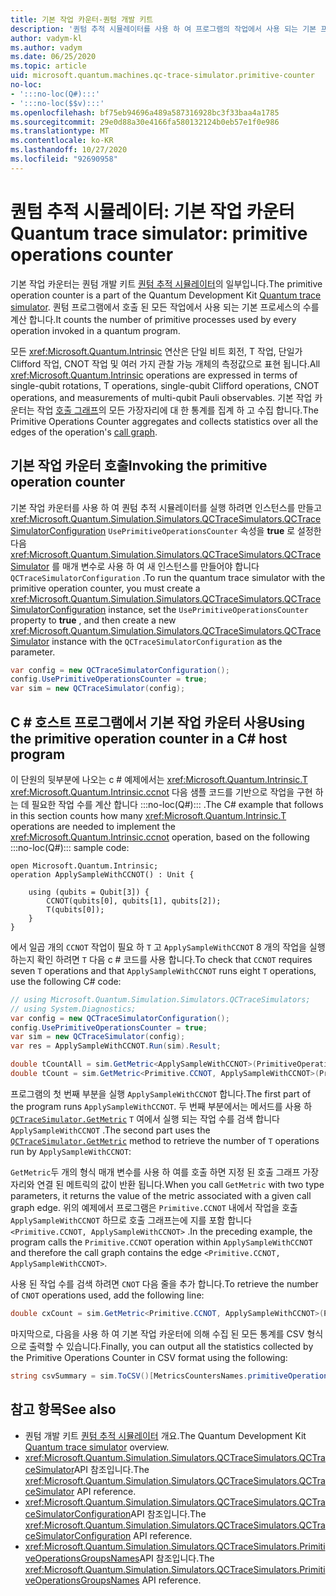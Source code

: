 ```yaml
---
title: 기본 작업 카운터-퀀텀 개발 키트
description: '퀀텀 추적 시뮬레이터를 사용 하 여 프로그램의 작업에서 사용 되는 기본 프로세스를 추적 하는 Microsoft QDK 기본 작업 카운터에 대해 알아봅니다 :::no-loc(Q#)::: .'
author: vadym-kl
ms.author: vadym
ms.date: 06/25/2020
ms.topic: article
uid: microsoft.quantum.machines.qc-trace-simulator.primitive-counter
no-loc:
- ':::no-loc(Q#):::'
- ':::no-loc($$v):::'
ms.openlocfilehash: bf75eb94696a489a587316928bc3f33baa4a1785
ms.sourcegitcommit: 29e0d88a30e4166fa580132124b0eb57e1f0e986
ms.translationtype: MT
ms.contentlocale: ko-KR
ms.lasthandoff: 10/27/2020
ms.locfileid: "92690958"
---
```

# <a name="quantum-trace-simulator-primitive-operations-counter"></a><span data-ttu-id="5a0a0-103">퀀텀 추적 시뮬레이터: 기본 작업 카운터</span><span class="sxs-lookup"><span data-stu-id="5a0a0-103">Quantum trace simulator: primitive operations counter</span></span>

<span data-ttu-id="5a0a0-104">기본 작업 카운터는 퀀텀 개발 키트 [퀀텀 추적 시뮬레이터](xref:microsoft.quantum.machines.qc-trace-simulator.intro)의 일부입니다.</span><span class="sxs-lookup"><span data-stu-id="5a0a0-104">The primitive operation counter is a part of the Quantum Development Kit [Quantum trace simulator](xref:microsoft.quantum.machines.qc-trace-simulator.intro).</span></span> <span data-ttu-id="5a0a0-105">퀀텀 프로그램에서 호출 된 모든 작업에서 사용 되는 기본 프로세스의 수를 계산 합니다.</span><span class="sxs-lookup"><span data-stu-id="5a0a0-105">It counts the number of primitive processes used by every operation invoked in a quantum program.</span></span> 

<span data-ttu-id="5a0a0-106">모든 <xref:Microsoft.Quantum.Intrinsic> 연산은 단일 비트 회전, T 작업, 단일가 Clifford 작업, CNOT 작업 및 여러 가지 관찰 가능 개체의 측정값으로 표현 됩니다.</span><span class="sxs-lookup"><span data-stu-id="5a0a0-106">All <xref:Microsoft.Quantum.Intrinsic> operations are expressed in terms of single-qubit rotations, T operations, single-qubit Clifford operations, CNOT operations, and measurements of multi-qubit Pauli observables.</span></span> <span data-ttu-id="5a0a0-107">기본 작업 카운터는 작업 [호출 그래프](https://en.wikipedia.org/wiki/Call_graph)의 모든 가장자리에 대 한 통계를 집계 하 고 수집 합니다.</span><span class="sxs-lookup"><span data-stu-id="5a0a0-107">The Primitive Operations Counter aggregates and collects statistics over all the edges of the operation's [call graph](https://en.wikipedia.org/wiki/Call_graph).</span></span>

## <a name="invoking-the-primitive-operation-counter"></a><span data-ttu-id="5a0a0-108">기본 작업 카운터 호출</span><span class="sxs-lookup"><span data-stu-id="5a0a0-108">Invoking the primitive operation counter</span></span>

<span data-ttu-id="5a0a0-109">기본 작업 카운터를 사용 하 여 퀀텀 추적 시뮬레이터를 실행 하려면 인스턴스를 만들고 <xref:Microsoft.Quantum.Simulation.Simulators.QCTraceSimulators.QCTraceSimulatorConfiguration> `UsePrimitiveOperationsCounter` 속성을 **true** 로 설정한 다음 <xref:Microsoft.Quantum.Simulation.Simulators.QCTraceSimulators.QCTraceSimulator> 를 매개 변수로 사용 하 여 새 인스턴스를 만들어야 합니다 `QCTraceSimulatorConfiguration` .</span><span class="sxs-lookup"><span data-stu-id="5a0a0-109">To run the quantum trace simulator with the primitive operation counter, you must create a <xref:Microsoft.Quantum.Simulation.Simulators.QCTraceSimulators.QCTraceSimulatorConfiguration> instance, set the `UsePrimitiveOperationsCounter` property to **true** , and then create a new <xref:Microsoft.Quantum.Simulation.Simulators.QCTraceSimulators.QCTraceSimulator> instance with the `QCTraceSimulatorConfiguration` as the parameter.</span></span>

```csharp
var config = new QCTraceSimulatorConfiguration();
config.UsePrimitiveOperationsCounter = true;
var sim = new QCTraceSimulator(config);
```

## <a name="using-the-primitive-operation-counter-in-a-c-host-program"></a><span data-ttu-id="5a0a0-110">C # 호스트 프로그램에서 기본 작업 카운터 사용</span><span class="sxs-lookup"><span data-stu-id="5a0a0-110">Using the primitive operation counter in a C# host program</span></span>

<span data-ttu-id="5a0a0-111">이 단원의 뒷부분에 나오는 c # 예제에서는 <xref:Microsoft.Quantum.Intrinsic.T> <xref:Microsoft.Quantum.Intrinsic.ccnot> 다음 샘플 코드를 기반으로 작업을 구현 하는 데 필요한 작업 수를 계산 합니다 :::no-loc(Q#)::: .</span><span class="sxs-lookup"><span data-stu-id="5a0a0-111">The C# example that follows in this section counts how many <xref:Microsoft.Quantum.Intrinsic.T> operations are needed to implement the <xref:Microsoft.Quantum.Intrinsic.ccnot> operation, based on the following :::no-loc(Q#)::: sample code:</span></span>

```qsharp
open Microsoft.Quantum.Intrinsic;
operation ApplySampleWithCCNOT() : Unit {

    using (qubits = Qubit[3]) {
        CCNOT(qubits[0], qubits[1], qubits[2]);
        T(qubits[0]);
    }
}
```

<span data-ttu-id="5a0a0-112">에서 일곱 개의 `CCNOT` 작업이 필요 하 `T` 고 `ApplySampleWithCCNOT` 8 개의 작업을 실행 하는지 확인 하려면 `T` 다음 c # 코드를 사용 합니다.</span><span class="sxs-lookup"><span data-stu-id="5a0a0-112">To check that `CCNOT` requires seven `T` operations and that `ApplySampleWithCCNOT` runs eight `T` operations, use the following C# code:</span></span>

```csharp 
// using Microsoft.Quantum.Simulation.Simulators.QCTraceSimulators;
// using System.Diagnostics;
var config = new QCTraceSimulatorConfiguration();
config.UsePrimitiveOperationsCounter = true;
var sim = new QCTraceSimulator(config);
var res = ApplySampleWithCCNOT.Run(sim).Result;

double tCountAll = sim.GetMetric<ApplySampleWithCCNOT>(PrimitiveOperationsGroupsNames.T);
double tCount = sim.GetMetric<Primitive.CCNOT, ApplySampleWithCCNOT>(PrimitiveOperationsGroupsNames.T);
```

<span data-ttu-id="5a0a0-113">프로그램의 첫 번째 부분을 실행 `ApplySampleWithCCNOT` 합니다.</span><span class="sxs-lookup"><span data-stu-id="5a0a0-113">The first part of the program runs `ApplySampleWithCCNOT`.</span></span> <span data-ttu-id="5a0a0-114">두 번째 부분에서는 메서드를 사용 하 [`QCTraceSimulator.GetMetric`](https://docs.microsoft.com/dotnet/api/microsoft.quantum.simulation.simulators.qctracesimulators.qctracesimulator.getmetric) `T` 여에서 실행 되는 작업 수를 검색 합니다 `ApplySampleWithCCNOT` .</span><span class="sxs-lookup"><span data-stu-id="5a0a0-114">The second part uses the [`QCTraceSimulator.GetMetric`](https://docs.microsoft.com/dotnet/api/microsoft.quantum.simulation.simulators.qctracesimulators.qctracesimulator.getmetric) method to retrieve the number of `T` operations run by `ApplySampleWithCCNOT`:</span></span> 

<span data-ttu-id="5a0a0-115">`GetMetric`두 개의 형식 매개 변수를 사용 하 여를 호출 하면 지정 된 호출 그래프 가장자리와 연결 된 메트릭의 값이 반환 됩니다.</span><span class="sxs-lookup"><span data-stu-id="5a0a0-115">When you call `GetMetric` with two type parameters, it returns the value of the metric associated with a given call graph edge.</span></span> <span data-ttu-id="5a0a0-116">위의 예제에서 프로그램은 `Primitive.CCNOT` 내에서 작업을 호출 `ApplySampleWithCCNOT` 하므로 호출 그래프는에 지를 포함 합니다 `<Primitive.CCNOT, ApplySampleWithCCNOT>` .</span><span class="sxs-lookup"><span data-stu-id="5a0a0-116">In the preceding example, the program calls the `Primitive.CCNOT` operation  within `ApplySampleWithCCNOT` and therefore the call graph contains the edge `<Primitive.CCNOT, ApplySampleWithCCNOT>`.</span></span> 

<span data-ttu-id="5a0a0-117">사용 된 작업 수를 검색 하려면 `CNOT` 다음 줄을 추가 합니다.</span><span class="sxs-lookup"><span data-stu-id="5a0a0-117">To retrieve the number of `CNOT` operations used, add the following line:</span></span>
```csharp
double cxCount = sim.GetMetric<Primitive.CCNOT, ApplySampleWithCCNOT>(PrimitiveOperationsGroupsNames.CX);
```

<span data-ttu-id="5a0a0-118">마지막으로, 다음을 사용 하 여 기본 작업 카운터에 의해 수집 된 모든 통계를 CSV 형식으로 출력할 수 있습니다.</span><span class="sxs-lookup"><span data-stu-id="5a0a0-118">Finally, you can output all the statistics collected by the Primitive Operations Counter in CSV format using the following:</span></span>
```csharp
string csvSummary = sim.ToCSV()[MetricsCountersNames.primitiveOperationsCounter];
```

## <a name="see-also"></a><span data-ttu-id="5a0a0-119">참고 항목</span><span class="sxs-lookup"><span data-stu-id="5a0a0-119">See also</span></span>

- <span data-ttu-id="5a0a0-120">퀀텀 개발 키트 [퀀텀 추적 시뮬레이터](xref:microsoft.quantum.machines.qc-trace-simulator.intro) 개요.</span><span class="sxs-lookup"><span data-stu-id="5a0a0-120">The Quantum Development Kit [Quantum trace simulator](xref:microsoft.quantum.machines.qc-trace-simulator.intro) overview.</span></span>
- <span data-ttu-id="5a0a0-121"><xref:Microsoft.Quantum.Simulation.Simulators.QCTraceSimulators.QCTraceSimulator>API 참조입니다.</span><span class="sxs-lookup"><span data-stu-id="5a0a0-121">The <xref:Microsoft.Quantum.Simulation.Simulators.QCTraceSimulators.QCTraceSimulator> API reference.</span></span>
- <span data-ttu-id="5a0a0-122"><xref:Microsoft.Quantum.Simulation.Simulators.QCTraceSimulators.QCTraceSimulatorConfiguration>API 참조입니다.</span><span class="sxs-lookup"><span data-stu-id="5a0a0-122">The <xref:Microsoft.Quantum.Simulation.Simulators.QCTraceSimulators.QCTraceSimulatorConfiguration> API reference.</span></span>
- <span data-ttu-id="5a0a0-123"><xref:Microsoft.Quantum.Simulation.Simulators.QCTraceSimulators.PrimitiveOperationsGroupsNames>API 참조입니다.</span><span class="sxs-lookup"><span data-stu-id="5a0a0-123">The <xref:Microsoft.Quantum.Simulation.Simulators.QCTraceSimulators.PrimitiveOperationsGroupsNames> API reference.</span></span>
